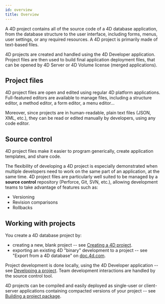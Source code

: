 ```yaml
---
id: overview
title: Overview
---
```


A 4D project contains all of the source code of a 4D database application, from the database structure to the user interface, including forms, menus, user settings, or any required resources. A 4D project is primarily made of text-based files.

4D projects are created and handled using the 4D Developer application. Project files are then used to build final application deployment files, that can be opened by 4D Server or 4D Volume license (merged applications).


## Project files

4D project files are open and edited using regular 4D platform applications. Full-featured editors are available to manage files, including a structure editor, a method editor, a form editor, a menu editor...

Moreover, since projects are in human-readable, plain text files (JSON, XML, etc.), they can be read or edited manually by developers, using any code editor.


## Source control

4D project files make it easier to program generically, create application templates, and share code.

The flexibility of developing a 4D project is especially demonstrated when multiple developers need to work on the same part of an application, at the same time. 4D project files are particularly well suited to be managed by a **source control** repository (Perforce, Git, SVN, etc.), allowing development teams to take advantage of features such as:

- Versioning
- Revision comparisons
- Rollbacks


## Working with projects

You create a 4D database project by:

- creating a new, blank project -- see [Creating a 4D project](creating.md).
- exporting an existing 4D "binary" development to a project -- see "Export from a 4D database" on [doc.4d.com](https://doc.4d.com).

Project development is done locally, using the 4D Developer application -- see [Developing a project](developing.md). Team development interactions are handled by the source control tool.

4D projects can be compiled and easily deployed as single-user or client-server applications containing compacted versions of your project -- see [Building a project package](building.md).
